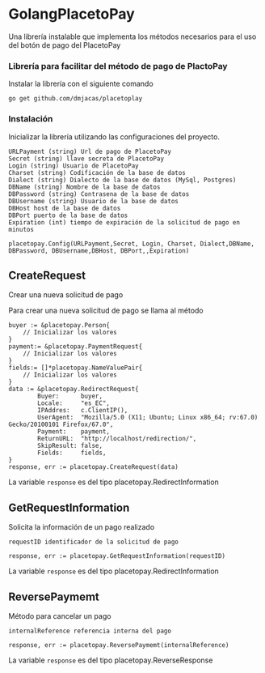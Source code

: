 # GolangPlacetoPay
Una  librería instalable que implementa los métodos necesarios para el uso del botón de pago del PlacetoPay

### Librería para facilitar del método de pago de PlactoPay
Instalar la librería con el siguiente comando

```
go get github.com/dmjacas/placetoplay 
```

### Instalación

Inicializar la librería utilizando las configuraciones del proyecto.

```
URLPayment (string) Url de pago de PlacetoPay
Secret (string) llave secreta de PlacetoPay
Login (string) Usuario de PlacetoPay
Charset (string) Codificación de la base de datos
Dialect (string) Dialecto de la base de datos (MySql, Postgres)
DBName (string) Nombre de la base de datos
DBPassword (string) Contrasena de la base de datos
DBUsername (string) Usuario de la base de datos
DBHost host de la base de datos
DBPort puerto de la base de datos
Expiration (int) tiempo de expiración de la solicitud de pago en minutos
```
```
placetopay.Config(URLPayment,Secret, Login, Charset, Dialect,DBName, DBPassword, DBUsername,DBHost, DBPort,,Expiration)

```

## CreateRequest

Crear una nueva solicitud de pago

Para crear una nueva solicitud de pago se llama al método

```
buyer := &placetopay.Person{
    // Inicializar los valores
}
payment:= &placetopay.PaymentRequest{
    // Inicializar los valores
}
fields:= []*placetopay.NameValuePair{
    // Inicializar los valores
}
data := &placetopay.RedirectRequest{
		Buyer:      buyer,
		Locale:     "es_EC",
		IPAddres:   c.ClientIP(),
		UserAgent:  "Mozilla/5.0 (X11; Ubuntu; Linux x86_64; rv:67.0) Gecko/20100101 Firefox/67.0",
		Payment:    payment,
		ReturnURL:  "http://localhost/redirection/",
		SkipResult: false,
		Fields:     fields,
}
response, err := placetopay.CreateRequest(data)

```
La variable ```response``` es del tipo placetopay.RedirectInformation


## GetRequestInformation 

Solicita la información de un pago realizado
 

```
requestID identificador de la solicitud de pago

response, err := placetopay.GetRequestInformation(requestID)

```
La variable ```response``` es del tipo placetopay.RedirectInformation

## ReversePaymemt 

Método para cancelar un pago
```
internalReference referencia interna del pago

response, err := placetopay.ReversePaymemt(internalReference)

```
La variable ```response``` es del tipo placetopay.ReverseResponse

